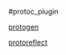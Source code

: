 #protoc_plugin

[protogen](google.golang.org/protobuf/compiler/protogen)

[protoreflect](https://github.com/jhump/protoreflect)
